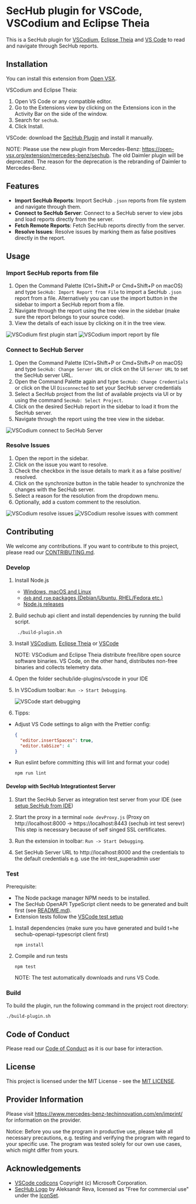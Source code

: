 <!--- SPDX-License-Identifier: MIT -->
# SecHub plugin for VSCode, VSCodium and Eclipse Theia

This is a SecHub plugin for [VSCodium](https://vscodium.com/), [Eclipse Theia](https://theia-ide.org/) and [VS Code](https://code.visualstudio.com/) to read and navigate through SecHub reports.

## Installation

You can install this extension from [Open VSX](https://open-vsx.org/).

VSCodium and Eclipse Theia:
1. Open VS Code or any compatible editor.
2. Go to the Extensions view by clicking on the Extensions icon in the Activity Bar on the side of the window.
3. Search for `sechub`.
4. Click Install.

VSCode: download the [SecHub Plugin](https://open-vsx.org/extension/mercedes-benz/sechub) and install it manually.

NOTE: Please use the new plugin from Mercedes-Benz: <https://open-vsx.org/extension/mercedes-benz/sechub>. The old Daimler plugin will be deprecated. The reason for the deprecation is the rebranding of Daimler to Mercedes-Benz.

## Features

- **Import SecHub Reports**: Import SecHub `.json` reports from file system and navigate through them.
- **Connect to SecHub Server**: Connect to a SecHub server to view jobs and load reports directly from the server.
- **Fetch Remote Reports**: Fetch SecHub reports directly from the server.
- **Resolve Issues**: Resolve issues by marking them as false positives directly in the report.

## Usage

### Import SecHub reports from file

1. Open the Command Palette (Ctrl+Shift+P or Cmd+Shift+P on macOS) and type `SecHub: Import Report from File` to import a SecHub `.json` report from a file. 
Alternatively you can use the import button in the sidebar to import a SecHub report from a file.
2. Navigate through the report using the tree view in the sidebar (make sure the report belongs to your source code).
3. View the details of each issue by clicking on it in the tree view.

![VSCodium first plugin start](README/vscode-plugin-start.png)
![VSCodium import report by file](README/vscode-plugin-file-import.png)

### Connect to SecHub Server

1. Open the Command Palette (Ctrl+Shift+P or Cmd+Shift+P on macOS) and type `SecHub: Change Server URL` or click on the UI `Server URL` to set the SecHub server URL.
2. Open the Command Palette again and type `SecHub: Change Credentials` or click on the UI `Disconnected` to set your SecHub server credentials
3. Select a SecHub project from the list of available projects via UI or by using the command `SecHub: Select Project`.
4. Click on the desired SecHub report in the sidebar to load it from the SecHub server.
5. Navigate through the report using the tree view in the sidebar.

![VSCodium connect to SecHub Server](README/vscode-plugin-server-connect.png)

### Resolve Issues

1. Open the report in the sidebar.
2. Click on the issue you want to resolve.
3. Check the checkbox in the issue details to mark it as a false positive/ resolved.
4. Click on the synchronize button in the table header to synchronize the changes with the SecHub server.
5. Select a reason for the resolution from the dropdown menu.
6. Optionally, add a custom comment to the resolution.

![VSCodium resolve issues](README/vscode-plugin-mark-false-positives-1.png)
![VSCodium resolve issues with comment](README/vscode-plugin-mark-false-positives-2.png)

## Contributing

We welcome any contributions.
If you want to contribute to this project, please read our [CONTRIBUTING.md](../../CONTRIBUTING.md).

### Develop

1. Install Node.js

   * [Windows, macOS and Linux](https://nodejs.org/en/download)
   * [`deb` and `rpm` packages (Debian/Ubuntu, RHEL/Fedora etc.)](https://github.com/nodesource/distributions/tree/master)
   * [Node.js releases](https://nodejs.dev/en/about/releases/)

2. Build sechub api client and install dependencies by running the build script.

   ```shell
    ./build-plugin.sh
   ```

3. Install [VSCodium](https://vscodium.com/), [Eclipse Theia](https://theia-ide.org/) or [VSCode](https://code.visualstudio.com/)

   NOTE: VSCodium and Eclipse Theia distribute free/libre open source software binaries. VS Code, on the other hand, distributes non-free binaries and collects telemetry data.

4. Open the folder sechub/ide-plugins/vscode in your IDE

5. In VSCodium toolbar: `Run -> Start Debugging`.

   ![VSCode start debugging](README/start_debugging.png)

6. Tipps:
- Adjust VS Code settings to align with the Prettier config:

   ```json
   {
     "editor.insertSpaces": true,
     "editor.tabSize": 4
   }
   ```
  
- Run eslint before committing (this will lint and format your code)

   ```shell
   npm run lint
   ```

#### Develop with SecHub Integrationtest Server

1. Start the SecHub Server as integration test server from your IDE (see [setup SecHub from IDE](https://mercedes-benz.github.io/sechub/latest/sechub-developer-quickstart-guide.html#setup-ide-for-sechub))

2. Start the proxy in a terminal `node devProxy.js` (Proxy on http://localhost:8000 -> https://localhost:8443 (sechub int test serevr)
   This step is necessary because of self singed SSL certificates.

3. Run the extension in toolbar: `Run -> Start Debugging`.

4. Set SecHub Server URL to http://localhost:8000 and the credentials to the default credentials e.g. use the int-test_superadmin user

### Test

Prerequisite: 
- The Node package manager NPM needs to be installed.
- The SecHub OpenAPI TypeScript client needs to be generated and built first (see [README.md](../../sechub-openapi-ts-client/README.md)).
- Extension tests follow the [VSCode test setup](https://code.visualstudio.com/api/working-with-extensions/testing-extension)

1. Install dependencies (make sure you have generated and build t+he sechub-openapi-typescript client first)

    ```shell
    npm install
    ```

2. Compile and run tests

    ```shell
    npm test
    ```

   NOTE: The test automatically downloads and runs VS Code.

### Build

To build the plugin, run the following command in the project root directory:

   ```shell
   ./build-plugin.sh
   ```

## Code of Conduct

Please read our [Code of Conduct](https://github.com/mercedes-benz/foss/blob/master/CODE_OF_CONDUCT.md) as it is our base for interaction.

## License

This project is licensed under the MIT License - see the [MIT LICENSE](./LICENSE).

## Provider Information

Please visit https://www.mercedes-benz-techinnovation.com/en/imprint/ for information on the provider.

Notice: Before you use the program in productive use, please take all necessary precautions,
e.g. testing and verifying the program with regard to your specific use.
The program was tested solely for our own use cases, which might differ from yours.

## Acknowledgements

- [VSCode codicons](https://github.com/microsoft/vscode-codicons) Copyright (c) Microsoft Corporation.
- [SecHub Logo](https://www.iconfinder.com/icons/1034363/advantage_protect_protection_security_shield_icon#size=128) by Aleksandr Reva, licensed as "Free for commercial use" under the [IconSet](https://www.iconfinder.com/iconsets/icons-for-a-site-1).